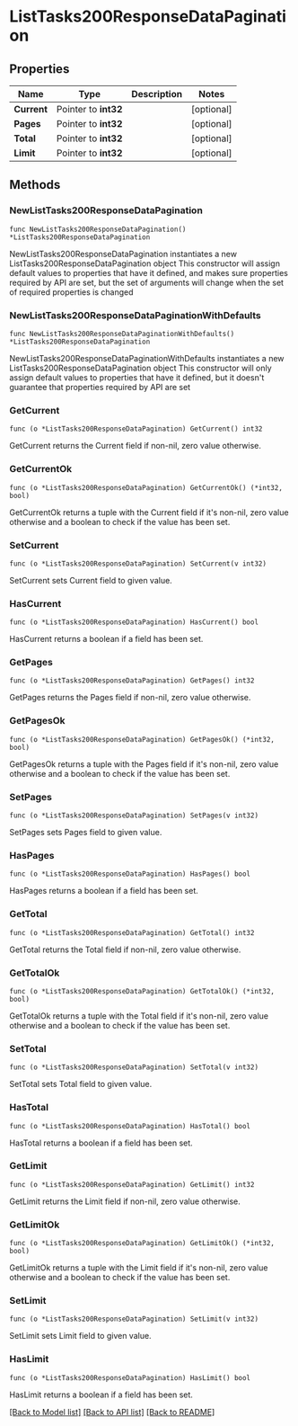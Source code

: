 # ListTasks200ResponseDataPagination

## Properties

Name | Type | Description | Notes
------------ | ------------- | ------------- | -------------
**Current** | Pointer to **int32** |  | [optional] 
**Pages** | Pointer to **int32** |  | [optional] 
**Total** | Pointer to **int32** |  | [optional] 
**Limit** | Pointer to **int32** |  | [optional] 

## Methods

### NewListTasks200ResponseDataPagination

`func NewListTasks200ResponseDataPagination() *ListTasks200ResponseDataPagination`

NewListTasks200ResponseDataPagination instantiates a new ListTasks200ResponseDataPagination object
This constructor will assign default values to properties that have it defined,
and makes sure properties required by API are set, but the set of arguments
will change when the set of required properties is changed

### NewListTasks200ResponseDataPaginationWithDefaults

`func NewListTasks200ResponseDataPaginationWithDefaults() *ListTasks200ResponseDataPagination`

NewListTasks200ResponseDataPaginationWithDefaults instantiates a new ListTasks200ResponseDataPagination object
This constructor will only assign default values to properties that have it defined,
but it doesn't guarantee that properties required by API are set

### GetCurrent

`func (o *ListTasks200ResponseDataPagination) GetCurrent() int32`

GetCurrent returns the Current field if non-nil, zero value otherwise.

### GetCurrentOk

`func (o *ListTasks200ResponseDataPagination) GetCurrentOk() (*int32, bool)`

GetCurrentOk returns a tuple with the Current field if it's non-nil, zero value otherwise
and a boolean to check if the value has been set.

### SetCurrent

`func (o *ListTasks200ResponseDataPagination) SetCurrent(v int32)`

SetCurrent sets Current field to given value.

### HasCurrent

`func (o *ListTasks200ResponseDataPagination) HasCurrent() bool`

HasCurrent returns a boolean if a field has been set.

### GetPages

`func (o *ListTasks200ResponseDataPagination) GetPages() int32`

GetPages returns the Pages field if non-nil, zero value otherwise.

### GetPagesOk

`func (o *ListTasks200ResponseDataPagination) GetPagesOk() (*int32, bool)`

GetPagesOk returns a tuple with the Pages field if it's non-nil, zero value otherwise
and a boolean to check if the value has been set.

### SetPages

`func (o *ListTasks200ResponseDataPagination) SetPages(v int32)`

SetPages sets Pages field to given value.

### HasPages

`func (o *ListTasks200ResponseDataPagination) HasPages() bool`

HasPages returns a boolean if a field has been set.

### GetTotal

`func (o *ListTasks200ResponseDataPagination) GetTotal() int32`

GetTotal returns the Total field if non-nil, zero value otherwise.

### GetTotalOk

`func (o *ListTasks200ResponseDataPagination) GetTotalOk() (*int32, bool)`

GetTotalOk returns a tuple with the Total field if it's non-nil, zero value otherwise
and a boolean to check if the value has been set.

### SetTotal

`func (o *ListTasks200ResponseDataPagination) SetTotal(v int32)`

SetTotal sets Total field to given value.

### HasTotal

`func (o *ListTasks200ResponseDataPagination) HasTotal() bool`

HasTotal returns a boolean if a field has been set.

### GetLimit

`func (o *ListTasks200ResponseDataPagination) GetLimit() int32`

GetLimit returns the Limit field if non-nil, zero value otherwise.

### GetLimitOk

`func (o *ListTasks200ResponseDataPagination) GetLimitOk() (*int32, bool)`

GetLimitOk returns a tuple with the Limit field if it's non-nil, zero value otherwise
and a boolean to check if the value has been set.

### SetLimit

`func (o *ListTasks200ResponseDataPagination) SetLimit(v int32)`

SetLimit sets Limit field to given value.

### HasLimit

`func (o *ListTasks200ResponseDataPagination) HasLimit() bool`

HasLimit returns a boolean if a field has been set.


[[Back to Model list]](../README.md#documentation-for-models) [[Back to API list]](../README.md#documentation-for-api-endpoints) [[Back to README]](../README.md)


